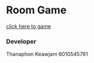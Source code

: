 # Room Game

[click here to game](https://tongthanaphon.github.io/RoomGameWebGL/)

### Developer
Thanaphon Keawjam 6010545781

